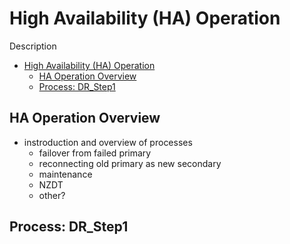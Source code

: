 # High Availability (HA) Operation

Description

<!-- TOC -->

- [High Availability (HA) Operation](#high-availability-ha-operation)
  - [HA Operation Overview](#ha-operation-overview)
  - [Process: DR_Step1](#process-drstep1)

<!-- /TOC -->

## HA Operation Overview

- instroduction and overview of processes
  - failover from failed primary
  - reconnecting old primary as new secondary
  - maintenance
  - NZDT
  - other?

## Process: DR_Step1
